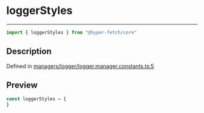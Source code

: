 

# loggerStyles

<div class="api-docs__separator" data-reactroot="">

---

</div><div class="api-docs__import" data-reactroot="">

```ts
import { loggerStyles } from "@hyper-fetch/core"
```

</div><div class="api-docs__section">

## Description

</div><div class="api-docs__description"><span class="api-docs__do-not-parse">



</span></div><p class="api-docs__definition">

Defined in [managers/logger/logger.manager.constants.ts:5](https://github.com/BetterTyped/hyper-fetch/blob/4197368e/packages/core/src/managers/logger/logger.manager.constants.ts#L5)

</p><div class="api-docs__section">

## Preview

</div><div class="api-docs__preview var">

```ts
const loggerStyles = {
}
```

</div>
